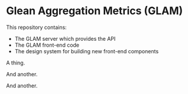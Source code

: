 # Glean Aggregation Metrics (GLAM)

This repository contains:
* The GLAM server which provides the API
* The GLAM front-end code
* The design system for building new front-end components

A thing.

And another.

And another.
